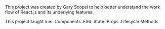 This project was created by Gary Scopel to help better understand the work flow of React.js and its underlying features. 

This project taught me:
.Components
.ES6
.State
.Props
.Lifecycle Methods
